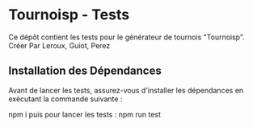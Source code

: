 # Tournoisp - Tests

Ce dépôt contient les tests pour le générateur de tournois "Tournoisp".
Créer Par Leroux, Guiot, Perez

## Installation des Dépendances

Avant de lancer les tests, assurez-vous d'installer les dépendances en exécutant la commande suivante :

npm i
puis pour lancer les tests :
npm run test

